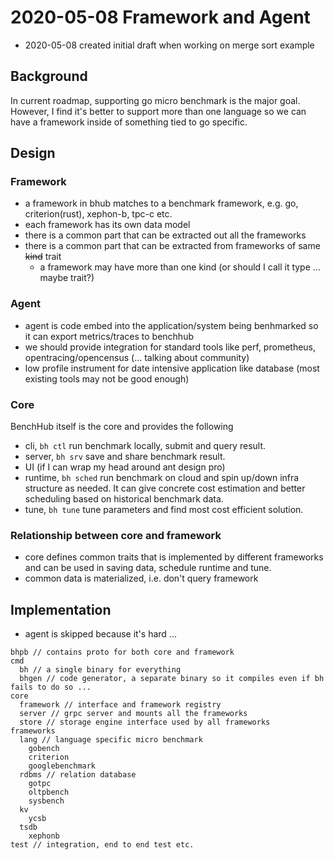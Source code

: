 # 2020-05-08 Framework and Agent

- 2020-05-08 created initial draft when working on merge sort example

## Background

In current roadmap, supporting go micro benchmark is the major goal.
However, I find it's better to support more than one language so we can have a framework inside of something tied to go specific.

## Design

### Framework

- a framework in bhub matches to a benchmark framework, e.g. go, criterion(rust), xephon-b, tpc-c etc.
- each framework has its own data model
- there is a common part that can be extracted out all the frameworks
- there is a common part that can be extracted from frameworks of same ~~kind~~ trait
  - a framework may have more than one kind (or should I call it type ... maybe trait?)

### Agent

- agent is code embed into the application/system being benhmarked so it can export metrics/traces to benchhub
- we should provide integration for standard tools like perf, prometheus, opentracing/opencensus (... talking about community)
- low profile instrument for date intensive application like database (most existing tools may not be good enough)

### Core

BenchHub itself is the core and provides the following

- cli, `bh ctl` run benchmark locally, submit and query result.
- server, `bh srv` save and share benchmark result.
- UI (if I can wrap my head around ant design pro)
- runtime, `bh sched` run benchmark on cloud and spin up/down infra structure as needed. It can give concrete cost estimation and better scheduling based on historical benchmark data.
- tune, `bh tune` tune parameters and find most cost efficient solution.

### Relationship between core and framework

- core defines common traits that is implemented by different frameworks and can be used in saving data, schedule runtime and tune.
- common data is materialized, i.e. don't query framework

## Implementation

- agent is skipped because it's hard ...

```text
bhpb // contains proto for both core and framework
cmd
  bh // a single binary for everything
  bhgen // code generator, a separate binary so it compiles even if bh fails to do so ...
core
  framework // interface and framework registry
  server // grpc server and mounts all the frameworks
  store // storage engine interface used by all frameworks
frameworks
  lang // language specific micro benchmark
    gobench
    criterion
    googlebenchmark
  rdbms // relation database
    gotpc
    oltpbench
    sysbench
  kv
    ycsb  
  tsdb
    xephonb
test // integration, end to end test etc.
```
